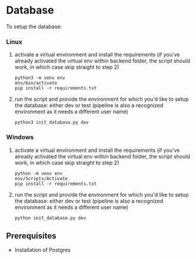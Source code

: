 # Database

To setup the database: 

### Linux

1. activate a virtual environment and install the requirements (if you've already activated the virtual env within backend folder, the script should work, in which case skip straight to step 2)
    ```
    python3 -m venv env
    env/bin/activate
    pip install -r requirements.txt
    ```

2. run the script and provide the environment for which you'd like to setup the database: either dev or test (pipeline is also a recognized environment as it needs a different user name)
    ```
    python3 init_database.py dev
    ```

### Windows

1. activate a virtual environment and install the requirements (if you've already activated the virtual env within backend folder, the script should work, in which case skip straight to step 2)
    ```
    python -m venv env
    env/Scripts/Activate
    pip install -r requirements.txt
    ```

2. run the script and provide the environment for which you'd like to setup the database: either dev or test (pipeline is also a recognized environment as it needs a different user name)
    ```
    python init_database.py dev
    ```

## Prerequisites

- Installation of Postgres